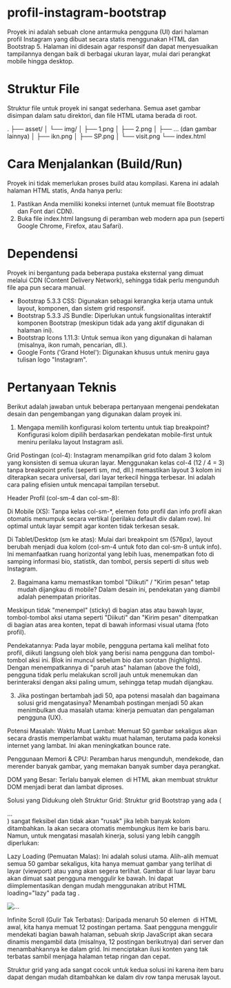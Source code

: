 # profil-instagram-bootstrap

Proyek ini adalah sebuah clone antarmuka pengguna (UI) dari halaman profil Instagram yang dibuat secara statis menggunakan HTML dan Bootstrap 5. Halaman ini didesain agar responsif dan dapat menyesuaikan tampilannya dengan baik di berbagai ukuran layar, mulai dari perangkat mobile hingga desktop.

# Struktur File
Struktur file untuk proyek ini sangat sederhana. Semua aset gambar disimpan dalam satu direktori, dan file HTML utama berada di root.

.
├── asset/
│   └── img/
│       ├── 1.png
│       ├── 2.png
│       ├── ... (dan gambar lainnya)
│       ├── ikn.png
│       ├── SP.png
│       └── visit.png
└── index.html

# Cara Menjalankan (Build/Run)
Proyek ini tidak memerlukan proses build atau kompilasi. Karena ini adalah halaman HTML statis, Anda hanya perlu:
1. Pastikan Anda memiliki koneksi internet (untuk memuat file Bootstrap dan Font dari CDN).
2. Buka file index.html langsung di peramban web modern apa pun (seperti Google Chrome, Firefox, atau Safari).

# Dependensi
Proyek ini bergantung pada beberapa pustaka eksternal yang dimuat melalui CDN (Content Delivery Network), sehingga tidak perlu mengunduh file apa pun secara manual.
- Bootstrap 5.3.3 CSS: Digunakan sebagai kerangka kerja utama untuk layout, komponen, dan sistem grid responsif.
- Bootstrap 5.3.3 JS Bundle: Diperlukan untuk fungsionalitas interaktif komponen Bootstrap (meskipun tidak ada yang aktif digunakan di halaman ini).
- Bootstrap Icons 1.11.3: Untuk semua ikon yang digunakan di halaman (misalnya, ikon rumah, pencarian, dll.).
- Google Fonts ('Grand Hotel'): Digunakan khusus untuk meniru gaya tulisan logo "Instagram".

# Pertanyaan Teknis
Berikut adalah jawaban untuk beberapa pertanyaan mengenai pendekatan desain dan pengembangan yang digunakan dalam proyek ini.

1. Mengapa memilih konfigurasi kolom tertentu untuk tiap breakpoint?
Konfigurasi kolom dipilih berdasarkan pendekatan mobile-first untuk meniru perilaku layout Instagram asli.

Grid Postingan (col-4): Instagram menampilkan grid foto dalam 3 kolom yang konsisten di semua ukuran layar. Menggunakan kelas col-4 (12 / 4 = 3) tanpa breakpoint prefix (seperti sm, md, dll.) memastikan layout 3 kolom ini diterapkan secara universal, dari layar terkecil hingga terbesar. Ini adalah cara paling efisien untuk mencapai tampilan tersebut.

Header Profil (col-sm-4 dan col-sm-8):

Di Mobile (XS): Tanpa kelas col-sm-*, elemen foto profil dan info profil akan otomatis menumpuk secara vertikal (perilaku default div dalam row). Ini optimal untuk layar sempit agar konten tidak terkesan sesak.

Di Tablet/Desktop (sm ke atas): Mulai dari breakpoint sm (576px), layout berubah menjadi dua kolom (col-sm-4 untuk foto dan col-sm-8 untuk info). Ini memanfaatkan ruang horizontal yang lebih luas, menempatkan foto di samping informasi bio, statistik, dan tombol, persis seperti di situs web Instagram.

2. Bagaimana kamu memastikan tombol "Diikuti" / "Kirim pesan" tetap mudah dijangkau di mobile?
Dalam desain ini, pendekatan yang diambil adalah penempatan prioritas.

Meskipun tidak "menempel" (sticky) di bagian atas atau bawah layar, tombol-tombol aksi utama seperti "Diikuti" dan "Kirim pesan" ditempatkan di bagian atas area konten, tepat di bawah informasi visual utama (foto profil).

Pendekatannya: Pada layar mobile, pengguna pertama kali melihat foto profil, diikuti langsung oleh blok yang berisi nama pengguna dan tombol-tombol aksi ini. Blok ini muncul sebelum bio dan sorotan (highlights). Dengan menempatkannya di "paruh atas" halaman (above the fold), pengguna tidak perlu melakukan scroll jauh untuk menemukan dan berinteraksi dengan aksi paling umum, sehingga tetap mudah dijangkau.

3. Jika postingan bertambah jadi 50, apa potensi masalah dan bagaimana solusi grid mengatasinya?
Menambah postingan menjadi 50 akan menimbulkan dua masalah utama: kinerja pemuatan dan pengalaman pengguna (UX).

Potensi Masalah:
Waktu Muat Lambat: Memuat 50 gambar sekaligus akan secara drastis memperlambat waktu muat halaman, terutama pada koneksi internet yang lambat. Ini akan meningkatkan bounce rate.

Penggunaan Memori & CPU: Peramban harus mengunduh, mendekode, dan merender banyak gambar, yang memakan banyak sumber daya perangkat.

DOM yang Besar: Terlalu banyak elemen <img> di HTML akan membuat struktur DOM menjadi berat dan lambat diproses.

Solusi yang Didukung oleh Struktur Grid:
Struktur grid Bootstrap yang ada (<div class="row">...</div>) sangat fleksibel dan tidak akan "rusak" jika lebih banyak kolom ditambahkan. Ia akan secara otomatis membungkus item ke baris baru. Namun, untuk mengatasi masalah kinerja, solusi yang lebih canggih diperlukan:

Lazy Loading (Pemuatan Malas): Ini adalah solusi utama. Alih-alih memuat semua 50 gambar sekaligus, kita hanya memuat gambar yang terlihat di layar (viewport) atau yang akan segera terlihat. Gambar di luar layar baru akan dimuat saat pengguna menggulir ke bawah. Ini dapat diimplementasikan dengan mudah menggunakan atribut HTML loading="lazy" pada tag <img>.

<img src="path/to/image.png" alt="..." class="feed-img" loading="lazy">

Infinite Scroll (Gulir Tak Terbatas): Daripada menaruh 50 elemen <img> di HTML awal, kita hanya memuat 12 postingan pertama. Saat pengguna menggulir mendekati bagian bawah halaman, sebuah skrip JavaScript akan secara dinamis mengambil data (misalnya, 12 postingan berikutnya) dari server dan menambahkannya ke dalam grid. Ini menciptakan ilusi konten yang tak terbatas sambil menjaga halaman tetap ringan dan cepat.

Struktur grid yang ada sangat cocok untuk kedua solusi ini karena item baru dapat dengan mudah ditambahkan ke dalam div row tanpa merusak layout.
